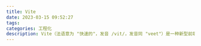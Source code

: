 ```yaml
---
title: Vite
date: 2023-03-15 09:52:27
tags:
categories: 工程化
description: Vite（法语意为 "快速的"，发音 /vit/，发音同 "veet"）是一种新型前端构建工具，能够显著提升前端开发体验。
---
```





